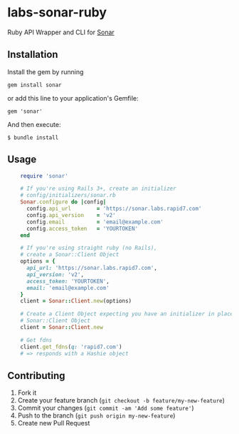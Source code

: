 labs-sonar-ruby
===============

Ruby API Wrapper and CLI for [Sonar](https://sonar.labs.rapid7.com)

## Installation

Install the gem by running

    gem install sonar

or add this line to your application's Gemfile:

    gem 'sonar'

And then execute:

    $ bundle install

## Usage

```ruby
    require 'sonar'

    # If you're using Rails 3+, create an initializer
    # config/initializers/sonar.rb
    Sonar.configure do |config|
      config.api_url        = 'https://sonar.labs.rapid7.com'
      config.api_version    = 'v2'
      config.email          = 'email@example.com'
      config.access_token   = 'YOURTOKEN'
    end

    # If you're using straight ruby (no Rails),
    # create a Sonar::Client Object
    options = {
      api_url: 'https://sonar.labs.rapid7.com',
      api_version: 'v2',
      access_token: 'YOURTOKEN',
      email: 'email@example.com'
    }
    client = Sonar::Client.new(options)

    # Create a Client Object expecting you have an initializer in place
    # Sonar::Client Object
    client = Sonar::Client.new

    # Get fdns
    client.get_fdns(q: 'rapid7.com')
    # => responds with a Hashie object
```

## Contributing

1. Fork it
2. Create your feature branch (`git checkout -b feature/my-new-feature`)
3. Commit your changes (`git commit -am 'Add some feature'`)
4. Push to the branch (`git push origin my-new-feature`)
5. Create new Pull Request
